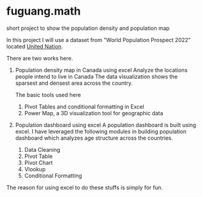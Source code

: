 # fuguang.math
short project to show the population density and population map

In this project I will use a dataset from "World Population Prospect 2022" located [United Nation](https://population.un.org/wpp/Download/Standard/Population/). 

There are two works here. 

1. Population density map in Canada using excel
    Analyze the locations people intend to live in Canada The data visualization shows the sparsest and densest area 
    across the country. 

    The basic tools used here
    1. Pivot Tables and conditional formatting in Excel
    2.  Power Map, a 3D visualization tool for geographic data
 
2. Population dashboard using excel
    A population dashboard is built using excel. I have leveraged the following modules in building population 
    dashboard which analyzes age structure across the countries. 
    1. Data Cleaning
    2. Pivot Table
    3. Pivot Chart
    4. Vlookup
    5. Conditional Formatting 

The reason for using excel to do these stuffs is simply for fun.
